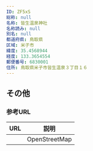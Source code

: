 ```yaml
---
ID: ZF5xS
総称: null
名称: 皆生温泉神社
名称読み: null
別名: null
都道府県: 鳥取県
区域: 米子市
緯度: 35.4568944
経度: 133.3654554
郵便番号: 6830001
住所: 鳥取県米子市皆生温泉３丁目１６
---
```


## その他

### 参考URL

| URL | 説明          |
| --- | ------------- |
|     | OpenStreetMap |

